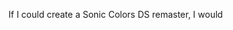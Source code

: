 If I could create a Sonic Colors DS remaster, I would

<!---
teal0009/teal0009 is a ✨ special ✨ repository because its `README.md` (this file) appears on your GitHub profile.
You can click the Preview link to take a look at your changes.
--->
